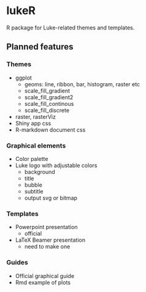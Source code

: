 # lukeR

R package for Luke-related themes and templates.


## Planned features

### Themes

* ggplot 
    * geoms: line, ribbon, bar, histogram, raster etc
    * scale_fill_gradient
    * scale_fill_gradient2
    * scale_fill_continous
    * scale_fill_discrete
* raster, rasterViz
* Shiny app css
* R-markdown document css 



### Graphical elements

* Color palette
* Luke logo with adjustable colors
    * background
    * title
    * bubble
    * subtitle
    * output svg or bitmap

### Templates

* Powerpoint presentation
    * official
* LaTeX Beamer presentation
    * need to make one

### Guides

* Official graphical guide
* Rmd example of plots




